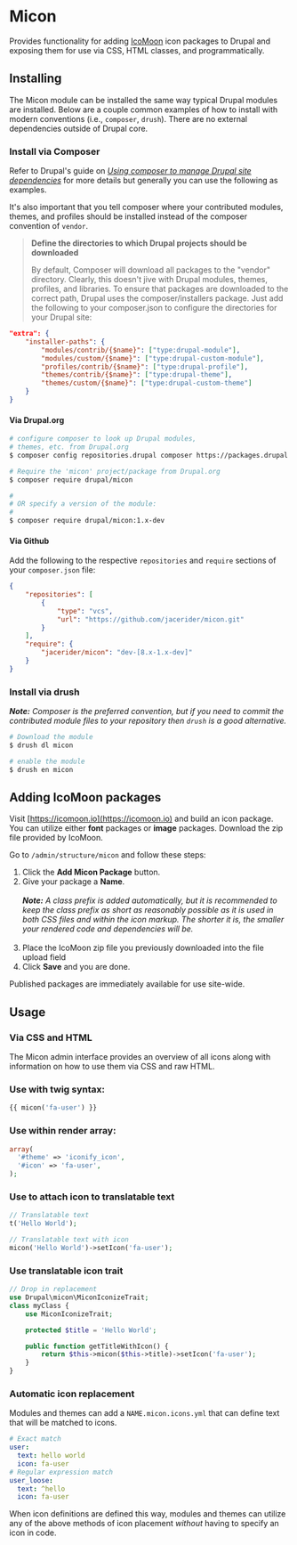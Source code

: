 # Micon

Provides functionality for adding [IcoMoon](https://icomoon.io) icon packages to Drupal and exposing them for use via CSS, HTML classes, and programmatically.

## Installing

The Micon module can be installed the same way typical Drupal modules are installed. Below are a couple common examples of how to install with modern conventions (i.e., `composer`, `drush`). There are no external dependencies outside of Drupal core.

### Install via Composer

Refer to Drupal's guide on [_Using composer to manage Drupal site dependencies_](https://www.drupal.org/docs/develop/using-composer/using-composer-to-manage-drupal-site-dependencies) for more details but generally you can use the following as examples.

It's also important that you tell composer where your contributed modules, themes, and profiles should be installed instead of the composer convention of `vendor`.

> **Define the directories to which Drupal projects should be downloaded**
>
> By default, Composer will download all packages to the "vendor" directory. Clearly, this doesn't jive with Drupal modules, themes, profiles, and libraries. To ensure that packages are downloaded to the correct path, Drupal uses the composer/installers package. Just add the following to your composer.json to configure the directories for your Drupal site:

```json
"extra": {
    "installer-paths": {
        "modules/contrib/{$name}": ["type:drupal-module"],
        "modules/custom/{$name}": ["type:drupal-custom-module"],
        "profiles/contrib/{$name}": ["type:drupal-profile"],
        "themes/contrib/{$name}": ["type:drupal-theme"],
        "themes/custom/{$name}": ["type:drupal-custom-theme"]
    }
}
```


#### Via Drupal.org

```bash
# configure composer to look up Drupal modules,
# themes, etc. from Drupal.org
$ composer config repositories.drupal composer https://packages.drupal.org/8

# Require the 'micon' project/package from Drupal.org
$ composer require drupal/micon

#
# OR specify a version of the module:
#
$ composer require drupal/micon:1.x-dev
```
#### Via Github

Add the following to the respective `repositories` and `require` sections of your `composer.json` file:

```json
{
    "repositories": [
        {
            "type": "vcs",
            "url": "https://github.com/jacerider/micon.git"
        }
    ],
    "require": {
        "jacerider/micon": "dev-[8.x-1.x-dev]"
    }
}
```

### Install via drush

_**Note:** Composer is the preferred convention, but if you need to commit the contributed module files to your repository then `drush` is a good alternative._

```bash
# Download the module
$ drush dl micon

# enable the module
$ drush en micon
```

## Adding IcoMoon packages

Visit [https://icomoon.io](https://icomoon.io) and build an icon package. You can utilize either **font** packages or **image** packages. Download the zip file provided by IcoMoon.

Go to `/admin/structure/micon` and follow these steps:

1. Click the **Add Micon Package** button.
2. Give your package a **Name**. <br/><br/>_**Note:** A class prefix is added automatically, but it is recommended to keep the class prefix as short as reasonably possible as it is used in both CSS files and within the icon markup. The shorter it is, the smaller your rendered code and dependencies will be._<br/><br/>
3. Place the IcoMoon zip file you previously downloaded into the file upload field
4. Click **Save** and you are done.

Published packages are immediately available for use site-wide.

## Usage

### Via CSS and HTML

The Micon admin interface provides an overview of all icons along with information on how to use them via CSS and raw HTML.

### Use with twig syntax:

```php
{{ micon('fa-user') }}
```

### Use within render array:

```php
array(
  '#theme' => 'iconify_icon',
  '#icon' => 'fa-user',
);
```

### Use to attach icon to translatable text

```php
// Translatable text
t('Hello World');

// Translatable text with icon
micon('Hello World')->setIcon('fa-user');
```

### Use translatable icon trait

```php
// Drop in replacement
use Drupal\micon\MiconIconizeTrait;
class myClass {
    use MiconIconizeTrait;

    protected $title = 'Hello World';

    public function getTitleWithIcon() {
        return $this->micon($this->title)->setIcon('fa-user');
    }
}
```

### Automatic icon replacement

Modules and themes can add a `NAME.micon.icons.yml` that can define text that will be matched to icons.

```yml
# Exact match
user:
  text: hello world
  icon: fa-user
# Regular expression match
user_loose:
  text: ^hello
  icon: fa-user
```

When icon definitions are defined this way, modules and themes can utilize any of the above methods of icon placement *without* having to specify an icon in code.
